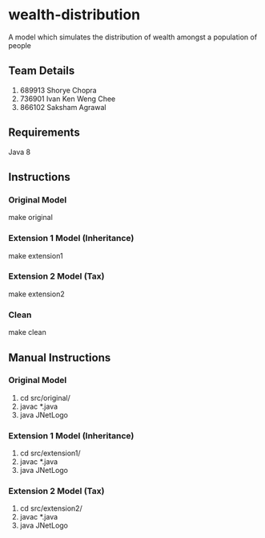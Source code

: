# wealth-distribution
A model which simulates the distribution of wealth amongst a population of people

## Team Details
1. 689913 Shorye Chopra
2. 736901 Ivan Ken Weng Chee
3. 866102 Saksham Agrawal

## Requirements
Java 8

## Instructions
### Original Model
make original

### Extension 1 Model (Inheritance)
make extension1

### Extension 2 Model (Tax)
make extension2

### Clean
make clean

## Manual Instructions
### Original Model
1. cd src/original/
2. javac *.java
3. java JNetLogo

### Extension 1 Model (Inheritance)
1. cd src/extension1/
2. javac *.java
3. java JNetLogo

### Extension 2 Model (Tax)
1. cd src/extension2/
2. javac *.java
3. java JNetLogo
